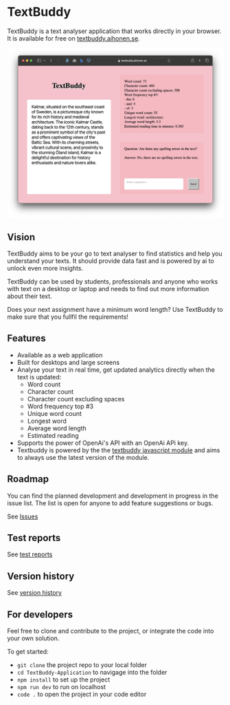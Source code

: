 # TextBuddy
TextBuddy is a text analyser application that works directly in your browser. It is available for free on [textbuddy.aihonen.se](https://textbuddy.aihonen.se). 

![](textbuddy.png "TextBuddy works directly in your browser")

## Vision
TextBuddy aims to be your go to text analyser to find statistics and help you understand your texts. It should provide data fast and is powered by ai to unlock even more insights.

TextBuddy can be used by students, professionals and anyone who works with text on a desktop or laptop and needs to find out more information about their text. 

Does your next assignment have a minimum word length? Use TextBuddy to make sure that you fullfil the requirements!

## Features
- Available as a web application
- Built for desktops and large screens
- Analyse your text in real time, get updated analytics  directly when the text is updated:
    - Word count
    - Character count
    - Character count excluding spaces
    - Word frequency top #3
    - Unique word count
    - Longest word
    - Average word length
    - Estimated reading
- Supports the power of OpenAi's API with an OpenAi APi key.
- Textbuddy is powered by the the [textbuddy javascript module](https://github.com/ta223dh/TextBuddy) and aims to always use the latest version of the module.

## Roadmap
You can find the planned development and development in progress in the issue list. The list is open for anyone to add feature suggestions or bugs.

See [Issues](https://github.com/ta223dh/TextBuddy-Application/issues)

## Test reports
See [test reports](testrapport.md)

## Version history
See [version history](https://github.com/ta223dh/TextBuddy-Application/releases/)

## For developers
Feel free to clone and contribute to the project, or integrate the code into your own solution.

To get started:
- `git clone` the project repo to your local folder
- `cd TextBuddy-Application` to navigage into the folder
- `npm install` to set up the project
- `npm run dev` to run on localhost
- `code .` to open the project in your code editor
